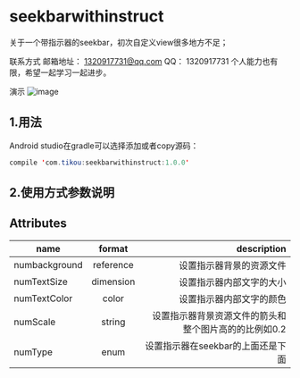 
# seekbarwithinstruct
关于一个带指示器的seekbar，初次自定义view很多地方不足；

联系方式
邮箱地址： 1320917731@qq.com
QQ： 1320917731
个人能力也有限，希望一起学习一起进步。


演示
![image](https://github.com/Tiannuo/seekbarwithinstruct/blob/master/app/src/main/java/com/tikou/seekbarwithinstruct/showsample.gif)


## 1.用法
Android studio在gradle可以选择添加或者copy源码：


```java
compile 'com.tikou:seekbarwithinstruct:1.0.0'
```

## 2.使用方式参数说明
## Attributes
| name | format | description |
| -----|:----:| ----:|
| numbackground    | reference    | 设置指示器背景的资源文件    |
| numTextSize    | dimension    |  设置指示器内部文字的大小   |
| numTextColor    | color    |   设置指示器内部文字的颜色  |
| numScale    | string    |   设置指示器背景资源文件的箭头和整个图片高的的比例如0.2  |
| numType    | enum    |   设置指示器在seekbar的上面还是下面  |


